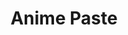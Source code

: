 ---
layout: home
sidebar: false

title: Anime Paste
titleTemplate: Paste your favourite anime online

hero:
  name: Anime Paste
  text: Paste your favourite anime online
  tagline: 你所热爱的就是你的动画
  image:
    src: /favicon.svg
    alt: AnimePaste
  actions:
    - theme: brand
      text: 开始
      link: /intro/
    - theme: alt
      text: 试一试
      link: https://anime.xlorpaste.cn
    - theme: alt
      text: GitHub
      link: https://github.com/XLorPaste/AnimePaste

features:
  - title: 自动化
    details: 自动抓取 / 下载 / 上传动画资源
  - title: 无服务器架构
    details: 你无需购买服务器来部署
  - title: 集成媒体库
    details: 本地资源可被 Jellyfin, Plex 等软件自动识别
---